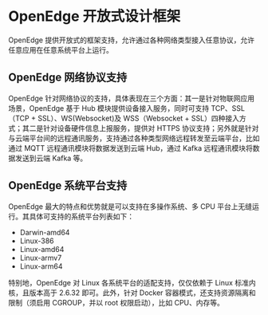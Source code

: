 # OpenEdge 开放式设计框架

OpenEdge 提供开放式的框架支持，允许通过各种网络类型接入任意协议，允许任意应用在任意系统平台上运行。

## OpenEdge 网络协议支持

OpenEdge 针对网络协议的支持，具体表现在三个方面：其一是针对物联网应用场景，OpenEdge 基于 Hub 模块提供设备接入服务，同时可支持 TCP、SSL（TCP + SSL）、WS(Websocket)及 WSS（Websocket + SSL）四种接入方式；其二是针对设备硬件信息上报服务，提供对 HTTPS 协议支持；另外就是针对与云端平台间的远程通讯服务，支持通过各种类型网络远程转发至云端平台，比如通过 MQTT 远程通讯模块将数据发送到云端 Hub，通过 Kafka 远程通讯模块将数据发送到云端 Kafka 等。

## OpenEdge 系统平台支持

OpenEdge 最大的特点和优势就是可以支持在多操作系统、多 CPU 平台上无缝运行。其具体可支持的系统平台列表如下：

- Darwin-amd64
- Linux-386
- Linux-amd64
- Linux-armv7
- Linux-arm64

特别地，OpenEdge 对 Linux 各系统平台的适配支持，仅仅依赖于 Linux 标准内核，且版本高于 2.6.32 即可。此外，针对 Docker 容器模式，还支持资源隔离和限制（须启用 CGROUP，并以 root 权限启动），比如 CPU、内存等。